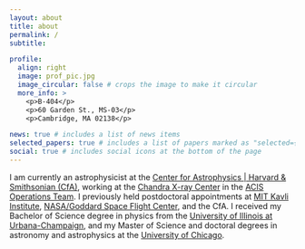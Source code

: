 ```yaml
---
layout: about
title: about
permalink: /
subtitle: 

profile:
  align: right
  image: prof_pic.jpg
  image_circular: false # crops the image to make it circular
  more_info: >
    <p>B-404</p>
    <p>60 Garden St., MS-03</p>
    <p>Cambridge, MA 02138</p>

news: true # includes a list of news items
selected_papers: true # includes a list of papers marked as "selected={true}"
social: true # includes social icons at the bottom of the page
---
```


I am currently an astrophysicist at the [Center for Astrophysics &#124; Harvard & Smithsonian (CfA)](https://www.cfa.harvard.edu), working at the [Chandra X-ray Center](https://cxc.cfa.harvard.edu) in the [ACIS Operations Team](https://cxc.cfa.harvard.edu/acis). I previously held postdoctoral appointments at [MIT Kavli Institute](https://www.space.mit.edu), [NASA/Goddard Space Flight Center](https://www.nasa.gov/goddard/), and the CfA. I received my Bachelor of Science degree in physics from the [University of Illinois at Urbana-Champaign](https://illinois.edu), and my Master of Science and doctoral degrees in astronomy and astrophysics at the [University of Chicago](https://www.uchicago.edu/).

